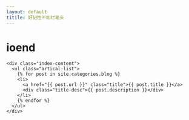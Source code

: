```yaml
---
layout: default
titile: 好记性不如烂笔头
---
```


<body>
  <div class="index-wrapper">
    <div class="aside">
      <div class="info-card">
        <h1>ioend</h1>
      </div>
      <div id="particles-js"></div>
    </div>

    <div class="index-content">
      <ul class="artical-list">
        {% for post in site.categories.blog %}
        <li>
          <a href="{{ post.url }}" class="title">{{ post.title }}</a>
          <div class="title-desc">{{ post.description }}</div>
        </li>
        {% endfor %}
      </ul>
    </div>
  </div>
</body>
